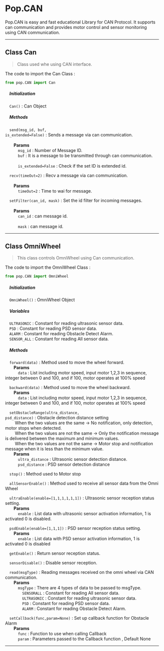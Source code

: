 <h1> Pop.CAN </h1>
Pop.CAN is easy and fast educational Library for CAN Protocol. It supports can communication and provides motor control and sensor monitoring using CAN communication.
<br>

<!-- # Class & Method Description-->
<hr/>

## <span class="title">Class</span> <span class="title_accent">**Can**</span>    

<blockquote class="desc">Class used whe using CAN interface.</blockquote>

The code to import the Can Class :

``` python
from pop.CAN import Can
```

<h5>&emsp;Initialization</h5>

&emsp;<code class="code_accent">Can()</code> : Can Object<br>

<h5>&emsp;Methods</h5>

&emsp;<code class="code_accent">send(msg_id, buf, is_extended=False)</code> : Sends a message via can communication.<br>   
&emsp;&emsp;**Params**    
&emsp;&emsp;&emsp;`msg_id` : Number of Message ID. <br>
&emsp;&emsp;&emsp;`buf` : It is a message to be transmitted through can communication.  <br>   
&emsp;&emsp;&emsp;`is_extended=False` : Check if the set ID is extended id.  <br>   

&emsp;<code class="code_accent">recv(timeOut=2)</code> : Recv a message via can communication.   <br>   
&emsp;&emsp;**Params**    
&emsp;&emsp;&emsp;`timeOut=2` : Time to wai for message.   <br>   

&emsp;<code class="code_accent">setFilter(can_id, mask)</code> : Set the id filter for incoming messages.   <br>   
&emsp;&emsp;**Params**    
&emsp;&emsp;&emsp;`can_id` : can message id. <br>   
&emsp;&emsp;&emsp;`mask` : can message id. <br>   

---

## <span class="title">Class</span> <span class="title_accent">**OmniWheel**</span>    

<blockquote class="desc">This class controls OmniWheel using Can communication.</blockquote>

The code to import the OmniWheel Class :

``` python
from pop.CAN import OmniWheel
```

<h5>&emsp;Initialization</h5>

&emsp;<code class="code_accent">OmniWheel()</code> : OmniWheel Object<br>

<h5>&emsp;Variables</h5>  
  
&emsp;<code class="code_accent">ULTRASONIC</code> : Constant for reading ultrasonic sensor data.    
&emsp;<code class="code_accent">PSD</code> : Constant for reading PSD sensor data.     
&emsp;<code class="code_accent">ALARM</code> : Constant for reading Obstacle Detect Alarm.     
&emsp;<code class="code_accent">SENSOR_ALL</code> : Constant for reading All sensor data.     

<h5>&emsp;Methods</h5>

&emsp;<code class="code_accent">forward(data)</code> : Method used to move the wheel forward. <br>
&emsp;&emsp;**Params**    
&emsp;&emsp;&emsp;`data` : List including motor speed, input motor 1,2,3 in sequence, integer between 0 and 100, and if 100, motor operates at 100% speed </br>

&emsp;<code class="code_accent">backward(data)</code> : Method used to move the wheel backward. <br>
&emsp;&emsp;**Params**    
&emsp;&emsp;&emsp;`data` : List including motor speed, input motor 1,2,3 in sequence, integer between 0 and 100, and if 100, motor operates at 100% speed </br>

&emsp;<code class="code_accent">setObstacleRange(ultra_distance, psd_distance)</code> : Obstacle detection distance setting <br>
&emsp;&emsp; When the two values are the same -> No notification, only detection, motor stops when detected. <br>
&emsp;&emsp; When the two values are not the same -> Only the notification message is delivered between the maximum and minimum values. <br>
&emsp;&emsp; When the two values are not the same -> Motor stop and notification message when it is less than the minimum value. <br>
&emsp;&emsp;**Params**    
&emsp;&emsp;&emsp;`ultra_distance` : Ultrasonic sensor detection distance. </br>
&emsp;&emsp;&emsp;`psd_distance` : PSD sensor detection distance </br>

&emsp;<code class="code_accent">stop()</code> : Method used to Motor stop 

&emsp;<code class="code_accent">allSensorEnable()</code> : Method used to receive all sensor data from the Omni Wheel </br>

&emsp;<code class="code_accent">ultraEnable(enable=[1,1,1,1,1,1])</code> : Ultrasonic sensor reception status setting. <br>
&emsp;&emsp;**Params**    
&emsp;&emsp;&emsp;`enable` : List data with ultrasonic sensor activation information, 1 is activated 0 is disabled. </br>

&emsp;<code class="code_accent">psdEnable(enable=[1,1,1])</code> : PSD sensor reception status setting. <br>
&emsp;&emsp;**Params**    
&emsp;&emsp;&emsp;`enable` : List data with PSD sensor activation information, 1 is activated 0 is disabled </br>

&emsp;<code class="code_accent">getEnable()</code> : Return sensor reception status. </br>

&emsp;<code class="code_accent">sensorDisable()</code> : Disable sensor reception. </br>

&emsp;<code class="code_accent">read(msgType)</code> : Reading messages received on the omni wheel via CAN communication. <br>
&emsp;&emsp;**Params**    
&emsp;&emsp;&emsp;`msgType` : There are 4 types of data to be passed to msgType. </br>
&emsp;&emsp;&emsp;&emsp;`SENSORALL` : Constant for reading All sensor data. </br>
&emsp;&emsp;&emsp;&emsp;`ULTRASONIC` : Constant for reading ultrasonic sensor data. </br> 
&emsp;&emsp;&emsp;&emsp;`PSD` : Constant for reading PSD sensor data. </br>
&emsp;&emsp;&emsp;&emsp;`ALARM` : Constant for reading Obstacle Detect Alarm. </br>

&emsp;<code class="code_accent">setCallback(func,param=None)</code> : Set up callback function for Obstacle Alarm <br>
&emsp;&emsp;**Params**    
&emsp;&emsp;&emsp;`func` : Function to use when calling Callback </br>
&emsp;&emsp;&emsp;`param` : Parameters passed to the Callback function , Default None </br>


---

